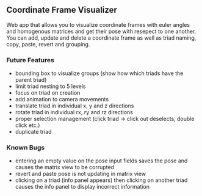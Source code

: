## Coordinate Frame Visualizer
Web app that allows you to visualize coordinate frames with euler angles and homogenous matrices and get their pose with resepect to one another.
You can add, update and delete a coordinate frame as well as triad naming, copy, paste, revert and grouping.

### Future Features
- bounding box to visualize groups (show how which triads have the parent triad)
- limit triad nesting to 5 levels
- focus on triad on creation
- add animation to camera movements
- translate triad in individual x, y and z directions
- rotate triad in individual rx, ry and rz directions
- proper selection management (click triad -> click out deselects, double click etc.)
- duplicate triad

### Known Bugs
- entering an empty value on the pose input fields saves the pose and causes the matrix view to be corrupted
- revert and paste pose is not updating in matrix view
- clicking on a triad (info panel appears) then clicking on another triad causes the info panel to display incorrect information

